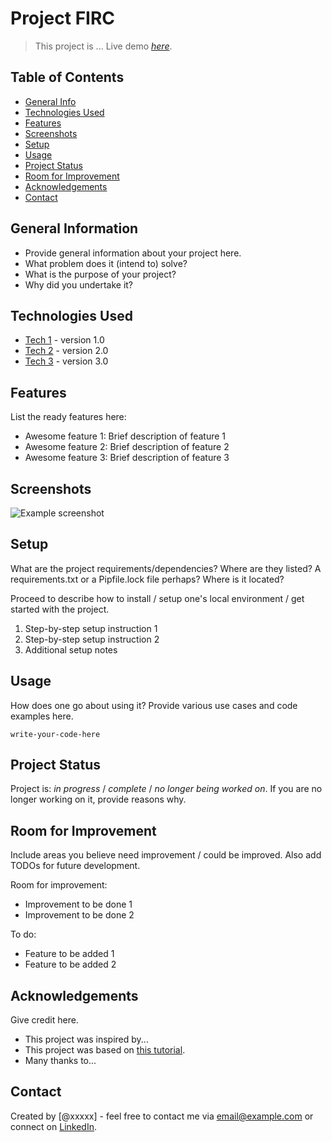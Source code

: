 # Project FIRC
> This project is ...
> Live demo [_here_](https://www.example.com). <!-- If you have the project hosted somewhere, include the link here. -->

## Table of Contents
* [General Info](#general-information)
* [Technologies Used](#technologies-used)
* [Features](#features)
* [Screenshots](#screenshots)
* [Setup](#setup)
* [Usage](#usage)
* [Project Status](#project-status)
* [Room for Improvement](#room-for-improvement)
* [Acknowledgements](#acknowledgements)
* [Contact](#contact)
<!-- * [License](#license) -->

## General Information
- Provide general information about your project here.
- What problem does it (intend to) solve?
- What is the purpose of your project?
- Why did you undertake it?
<!-- Ensure to replace the placeholder text with relevant project details. -->

## Technologies Used
- [Tech 1](https://link-to-tech1.com) - version 1.0
- [Tech 2](https://link-to-tech2.com) - version 2.0
- [Tech 3](https://link-to-tech3.com) - version 3.0
<!-- Provide links to the official documentation or websites of the listed technologies. -->

## Features
List the ready features here:
- Awesome feature 1: Brief description of feature 1
- Awesome feature 2: Brief description of feature 2
- Awesome feature 3: Brief description of feature 3
<!-- Encourage detailing each feature briefly to provide more insight. -->

## Screenshots
![Example screenshot](./img/screenshot.png)
<!-- Provide instructions on where to place the screenshot images in the project directory. -->

## Setup
What are the project requirements/dependencies? Where are they listed? A requirements.txt or a Pipfile.lock file perhaps? Where is it located?

Proceed to describe how to install / setup one's local environment / get started with the project.
1. Step-by-step setup instruction 1
2. Step-by-step setup instruction 2
3. Additional setup notes

## Usage
How does one go about using it?
Provide various use cases and code examples here.

`write-your-code-here`
<!-- Suggest adding meaningful code examples and usage instructions. -->

## Project Status
Project is: _in progress_ / _complete_ / _no longer being worked on_. If you are no longer working on it, provide reasons why.
<!-- Highlight the importance of updating this section regularly to reflect the current state of the project. -->

## Room for Improvement
Include areas you believe need improvement / could be improved. Also add TODOs for future development.

Room for improvement:
- Improvement to be done 1
- Improvement to be done 2

To do:
- Feature to be added 1
- Feature to be added 2
<!-- Encourage maintaining a clear distinction between "Room for Improvement" and "To Do" lists. -->

## Acknowledgements
Give credit here.
- This project was inspired by...
- This project was based on [this tutorial](https://www.example.com).
- Many thanks to...
<!-- Highlight the importance of giving proper credit and mentioning sources of inspiration. -->

## Contact
Created by [@xxxxx] - feel free to contact me via email@example.com or connect on [LinkedIn](https://www.linkedin.com/in/example).
<!-- Suggest providing multiple ways to contact, such as email, LinkedIn, etc. -->

<!-- Optional -->
<!-- ## License -->
<!-- This project is open source and available under the [... License](). -->
<!-- Encourage usage of the License section if applicable, and provide a brief on choosing the right license. -->

<!-- You don't have to include all sections - just the ones relevant to your project -->
